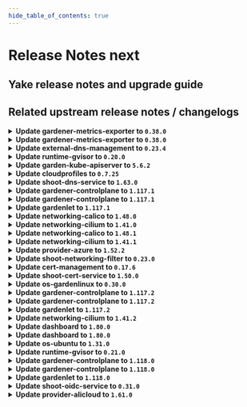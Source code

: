 ```yaml
---
hide_table_of_contents: true
---
```


# Release Notes next

## Yake release notes and upgrade guide

## Related upstream release notes / changelogs


<details>
<summary><b>Update gardener-metrics-exporter to <code>0.38.0</code></b></summary>

no release notes available

## Docker Images
- metrics-exporter: `europe-docker.pkg.dev/gardener-project/releases/gardener/metrics-exporter:0.38.0`


</details>

<details>
<summary><b>Update gardener-metrics-exporter to <code>0.38.0</code></b></summary>

no release notes available

## Docker Images
- metrics-exporter: `europe-docker.pkg.dev/gardener-project/releases/gardener/metrics-exporter:0.38.0`


</details>

<details>
<summary><b>Update external-dns-management to <code>0.23.4</code></b></summary>

# [gardener/external-dns-management]

## 🐛 Bug Fixes

- `[USER]` Fix source controllers for source resources with very long names to avoid missing updates from the target `DNSEntries`. by @MartinWeindel [#440]
- `[OPERATOR]` Make stale status more robust for resolved targets on DNS server failure. by @MartinWeindel [#434]
## 🏃 Others

- `[OPERATOR]` Update base image from `debian11` to `debian12` by @MartinWeindel [#443]
- `[OPERATOR]` Drop obsolete permissions; delete obsolete cleanup of CRDs by @MartinWeindel [#445]
- `[OPERATOR]` [cloudflare provider] Fix for updating and deleting DNS records by @MartinWeindel [#433]
- `[OPERATOR]` Fix region for aws-route53 provider using webidentity by @MartinWeindel [#430]

## Helm Charts
- dns-controller-manager: `europe-docker.pkg.dev/gardener-project/releases/charts/dns-controller-manager:v0.23.4`
## Docker Images
- dns-controller-manager: `europe-docker.pkg.dev/gardener-project/releases/dns-controller-manager:v0.23.4`


</details>

<details>
<summary><b>Update runtime-gvisor to <code>0.20.0</code></b></summary>

# [gardener/gardener-extension-runtime-gvisor]

## 🏃 Others

- `[OPERATOR]` NVIDIA GPU support can be enabled by specifying `nvproxy: "true` in the gVisor providerConfig. by @Roncossek [#205]
- `[OPERATOR]` Fixed an issue where the migrate phase of control plane migration could become stuck. This was caused by ManagedResources associated with the `gvisor` extension not being properly handled deleted during the migration. by @plkokanov [#209]

## Helm Charts
- runtime-gvisor: `europe-docker.pkg.dev/gardener-project/releases/charts/gardener/extensions/runtime-gvisor:v0.20.0`
## Docker Images
- gardener-extension-runtime-gvisor-installation: `europe-docker.pkg.dev/gardener-project/releases/gardener/extensions/runtime-gvisor-installation:v0.20.0`
- gardener-extension-runtime-gvisor: `europe-docker.pkg.dev/gardener-project/releases/gardener/extensions/runtime-gvisor:v0.20.0`


</details>

<details>
<summary><b>Update garden-kube-apiserver to <code>5.6.2</code></b></summary>

**Full Changelog**: https://github.com/gardener-community/garden-kube-apiserver/compare/v5.6.1...v5.6.2

</details>

<details>
<summary><b>Update cloudprofiles to <code>0.7.25</code></b></summary>

**Full Changelog**: https://github.com/gardener-community/cloudprofiles/compare/0.7.24...0.7.25

</details>

<details>
<summary><b>Update shoot-dns-service to <code>1.63.0</code></b></summary>

# [gardener/gardener-extension-shoot-dns-service]

## 🏃 Others

- `[OPERATOR]` Add `patch` verb for the `gardener-extension-heartbeat` resource in the RBAC rules by @MartinWeindel [#465]
- `[OPERATOR]` Cleanup permissions for deleting outdated CRDs by @MartinWeindel [#464]
- `[OPERATOR]` The [`ServiceTrafficDistribution`](https://kubernetes.io/docs/reference/networking/virtual-ips/#traffic-distribution) feature is being used on to make Services topology-aware when the runtime Kubernetes version is 1.31+. by @ialidzhikov [#424]
- `[OPERATOR]` `RBAC` resources now explicitly state `resources` and `verbs`, replaced use of wildcards `*`. by @georgibaltiev [#454]
- `[OPERATOR]` Update base image from `debian11` to `debian12`. by @MartinWeindel [#460]

## Helm Charts
- admission-shoot-dns-service-application: `europe-docker.pkg.dev/gardener-project/releases/charts/gardener/extensions/admission-shoot-dns-service-application:v1.63.0`
- admission-shoot-dns-service-runtime: `europe-docker.pkg.dev/gardener-project/releases/charts/gardener/extensions/admission-shoot-dns-service-runtime:v1.63.0`
- shoot-dns-service: `europe-docker.pkg.dev/gardener-project/releases/charts/gardener/extensions/shoot-dns-service:v1.63.0`
## Docker Images
- gardener-extension-admission-shoot-dns-service: `europe-docker.pkg.dev/gardener-project/releases/gardener/extensions/admission-shoot-dns-service:v1.63.0`
- gardener-extension-shoot-dns-service: `europe-docker.pkg.dev/gardener-project/releases/gardener/extensions/shoot-dns-service:v1.63.0`


</details>

<details>
<summary><b>Update gardener-controlplane to <code>1.117.1</code></b></summary>

# [gardener/gardener]

## 🐛 Bug Fixes

- `[OPERATOR]` A bug which might lead to a crash loop backoff of `gardener-controller-manager` when removing legacy seeds labels has been fixed. by @oliver-goetz [#11928]
## 🏃 Others

- `[OPERATOR]` Fix an issue where envoy filters to handle proxy-protocol are not deployed, even if configured for istio load-balancers. by @axel7born [#11919]

## Helm Charts
- controlplane: `europe-docker.pkg.dev/gardener-project/releases/charts/gardener/controlplane:v1.117.1`
- gardenlet: `europe-docker.pkg.dev/gardener-project/releases/charts/gardener/gardenlet:v1.117.1`
- operator: `europe-docker.pkg.dev/gardener-project/releases/charts/gardener/operator:v1.117.1`
- resource-manager: `europe-docker.pkg.dev/gardener-project/releases/charts/gardener/resource-manager:v1.117.1`
## Docker Images
- admission-controller: `europe-docker.pkg.dev/gardener-project/releases/gardener/admission-controller:v1.117.1`
- apiserver: `europe-docker.pkg.dev/gardener-project/releases/gardener/apiserver:v1.117.1`
- controller-manager: `europe-docker.pkg.dev/gardener-project/releases/gardener/controller-manager:v1.117.1`
- gardenlet: `europe-docker.pkg.dev/gardener-project/releases/gardener/gardenlet:v1.117.1`
- node-agent: `europe-docker.pkg.dev/gardener-project/releases/gardener/node-agent:v1.117.1`
- operator: `europe-docker.pkg.dev/gardener-project/releases/gardener/operator:v1.117.1`
- resource-manager: `europe-docker.pkg.dev/gardener-project/releases/gardener/resource-manager:v1.117.1`
- scheduler: `europe-docker.pkg.dev/gardener-project/releases/gardener/scheduler:v1.117.1`


</details>

<details>
<summary><b>Update gardener-controlplane to <code>1.117.1</code></b></summary>

# [gardener/gardener]

## 🐛 Bug Fixes

- `[OPERATOR]` A bug which might lead to a crash loop backoff of `gardener-controller-manager` when removing legacy seeds labels has been fixed. by @oliver-goetz [#11928]
## 🏃 Others

- `[OPERATOR]` Fix an issue where envoy filters to handle proxy-protocol are not deployed, even if configured for istio load-balancers. by @axel7born [#11919]

## Helm Charts
- controlplane: `europe-docker.pkg.dev/gardener-project/releases/charts/gardener/controlplane:v1.117.1`
- gardenlet: `europe-docker.pkg.dev/gardener-project/releases/charts/gardener/gardenlet:v1.117.1`
- operator: `europe-docker.pkg.dev/gardener-project/releases/charts/gardener/operator:v1.117.1`
- resource-manager: `europe-docker.pkg.dev/gardener-project/releases/charts/gardener/resource-manager:v1.117.1`
## Docker Images
- admission-controller: `europe-docker.pkg.dev/gardener-project/releases/gardener/admission-controller:v1.117.1`
- apiserver: `europe-docker.pkg.dev/gardener-project/releases/gardener/apiserver:v1.117.1`
- controller-manager: `europe-docker.pkg.dev/gardener-project/releases/gardener/controller-manager:v1.117.1`
- gardenlet: `europe-docker.pkg.dev/gardener-project/releases/gardener/gardenlet:v1.117.1`
- node-agent: `europe-docker.pkg.dev/gardener-project/releases/gardener/node-agent:v1.117.1`
- operator: `europe-docker.pkg.dev/gardener-project/releases/gardener/operator:v1.117.1`
- resource-manager: `europe-docker.pkg.dev/gardener-project/releases/gardener/resource-manager:v1.117.1`
- scheduler: `europe-docker.pkg.dev/gardener-project/releases/gardener/scheduler:v1.117.1`


</details>

<details>
<summary><b>Update gardenlet to <code>1.117.1</code></b></summary>

# [gardener/gardener]

## 🐛 Bug Fixes

- `[OPERATOR]` A bug which might lead to a crash loop backoff of `gardener-controller-manager` when removing legacy seeds labels has been fixed. by @oliver-goetz [#11928]
## 🏃 Others

- `[OPERATOR]` Fix an issue where envoy filters to handle proxy-protocol are not deployed, even if configured for istio load-balancers. by @axel7born [#11919]

## Helm Charts
- controlplane: `europe-docker.pkg.dev/gardener-project/releases/charts/gardener/controlplane:v1.117.1`
- gardenlet: `europe-docker.pkg.dev/gardener-project/releases/charts/gardener/gardenlet:v1.117.1`
- operator: `europe-docker.pkg.dev/gardener-project/releases/charts/gardener/operator:v1.117.1`
- resource-manager: `europe-docker.pkg.dev/gardener-project/releases/charts/gardener/resource-manager:v1.117.1`
## Docker Images
- admission-controller: `europe-docker.pkg.dev/gardener-project/releases/gardener/admission-controller:v1.117.1`
- apiserver: `europe-docker.pkg.dev/gardener-project/releases/gardener/apiserver:v1.117.1`
- controller-manager: `europe-docker.pkg.dev/gardener-project/releases/gardener/controller-manager:v1.117.1`
- gardenlet: `europe-docker.pkg.dev/gardener-project/releases/gardener/gardenlet:v1.117.1`
- node-agent: `europe-docker.pkg.dev/gardener-project/releases/gardener/node-agent:v1.117.1`
- operator: `europe-docker.pkg.dev/gardener-project/releases/gardener/operator:v1.117.1`
- resource-manager: `europe-docker.pkg.dev/gardener-project/releases/gardener/resource-manager:v1.117.1`
- scheduler: `europe-docker.pkg.dev/gardener-project/releases/gardener/scheduler:v1.117.1`


</details>

<details>
<summary><b>Update networking-calico to <code>1.48.0</code></b></summary>

# [gardener/gardener-extension-networking-calico]

## ⚠️ Breaking Changes

- `[OPERATOR]` The extension and admission VerticalPodAutoscaler resources now by default specify `controlledValues: RequestsOnly`. This means that VPA scales only the requests and not the limits. Consider removing memory limits before upgrading to this version as VPA no longer by default scales limits proportionally to the requests. by @ialidzhikov [#636]
## 📰 Noteworthy

- `[OPERATOR]` Calico extension now supports a deny-all network policy within the kube-system namespace that [will come with kubernetes v1.33](https://github.com/gardener/gardener/pull/11502) by @domdom82 [#640]
## 🏃 Others

- `[OPERATOR]` `networking-calico` no longer supports Shoots with Кubernetes version <= 1.26. by @RadaBDimitrova [#517]
- `[OPERATOR]` Write ipFamilies to network.Status instead of network providerStatus. by @axel7born [#632]
- `[OPERATOR]` Metrics and health ports can now be configured properly via the helm chart values. by @ScheererJ [#622]
- `[OPERATOR]` Add support for single-stack to dual-stack networking migration. by @axel7born [#615]
- `[OPERATOR]` The [`ServiceTrafficDistribution`](https://kubernetes.io/docs/reference/networking/virtual-ips/#traffic-distribution) feature is being used on to make Services topology-aware when the runtime Kubernetes version is 1.31+. by @ialidzhikov [#568]
- `[OPERATOR]` Cleanup rbac permissions by @axel7born [#635]
- `[OPERATOR]` The networking-calico extension now uses the same helm values as the provider extensions. by @ScheererJ [#624]
- `[OPERATOR]` Update base image from `debian11` to `debian12`. by @MartinWeindel [#626]
- `[OPERATOR]` The legacy method of providing monitoring configuration via `ConfigMap`s labeled with `extensions.gardener.cloud/configuration=monitoring` has been removed. The extension does now only uses the [new contract](https://github.com/gardener/gardener/blob/v1.101.1/docs/extensions/logging-and-monitoring.md#monitoring) for providing monitoring configuration. Before upgrading to this version of the extension, make sure that the deployed Gardener version supports the [new monitoring contract](https://github.com/gardener/gardener/blob/v1.101.1/docs/extensions/logging-and-monitoring.md#monitoring). by @RadaBDimitrova [#634]

## Helm Charts
- admission-calico-application: `europe-docker.pkg.dev/gardener-project/releases/charts/gardener/extensions/admission-calico-application:v1.48.0`
- admission-calico-runtime: `europe-docker.pkg.dev/gardener-project/releases/charts/gardener/extensions/admission-calico-runtime:v1.48.0`
- networking-calico: `europe-docker.pkg.dev/gardener-project/releases/charts/gardener/extensions/networking-calico:v1.48.0`
## Docker Images
- gardener-extension-admission-calico: `europe-docker.pkg.dev/gardener-project/releases/gardener/extensions/admission-calico:v1.48.0`
- gardener-extension-networking-calico: `europe-docker.pkg.dev/gardener-project/releases/gardener/extensions/networking-calico:v1.48.0`


</details>

<details>
<summary><b>Update networking-cilium to <code>1.41.0</code></b></summary>

# [gardener/gardener-extension-networking-cilium]

## ⚠️ Breaking Changes

- `[OPERATOR]` The extension and admission VerticalPodAutoscaler resources now by default specify `controlledValues: RequestsOnly`. This means that VPA scales only the requests and not the limits. Consider removing memory limits before upgrading to this version as VPA no longer by default scales limits proportionally to the requests. by @ialidzhikov [#553]
## 📰 Noteworthy

- `[OPERATOR]` Cilium extension now supports a deny-all network policy within the kube-system namespace that [will come with kubernetes v1.33](https://github.com/gardener/gardener/pull/11502) by @domdom82 [#546]
## 🏃 Others

- `[OPERATOR]` Cleanup rbac permissions. by @axel7born [#552]
- `[OPERATOR]` The networking-cilium extension now uses the same helm values as the provider extensions. by @ScheererJ [#547]
- `[OPERATOR]` The [`ServiceTrafficDistribution`](https://kubernetes.io/docs/reference/networking/virtual-ips/#traffic-distribution) feature is being used on to make Services topology-aware when the runtime Kubernetes version is 1.31+. by @ialidzhikov [#479]
- `[OPERATOR]` The legacy method of providing monitoring configuration via `ConfigMap`s labeled with `extensions.gardener.cloud/configuration=monitoring` has been removed. The extension does now only uses the [new contract](https://github.com/gardener/gardener/blob/v1.101.1/docs/extensions/logging-and-monitoring.md#monitoring) for providing monitoring configuration. Before upgrading to this version of the extension, make sure that the deployed Gardener version supports the [new monitoring contract](https://github.com/gardener/gardener/blob/v1.101.1/docs/extensions/logging-and-monitoring.md#monitoring). by @RadaBDimitrova [#551]
- `[OPERATOR]` Update base image from `debian11` to `debian12` by @MartinWeindel [#548]
- `[OPERATOR]` Metrics and health ports can now be configured properly via the helm chart values. by @ScheererJ [#543]
- `[OPERATOR]` `networking-cilium` no longer supports Shoots with Кubernetes version <= 1.26. by @RadaBDimitrova [#431]
- `[OPERATOR]` Add support for single-stack to dual-stack networking migration. by @DockToFuture [#539]

## Helm Charts
- admission-cilium-application: `europe-docker.pkg.dev/gardener-project/releases/charts/gardener/extensions/admission-cilium-application:v1.41.0`
- admission-cilium-runtime: `europe-docker.pkg.dev/gardener-project/releases/charts/gardener/extensions/admission-cilium-runtime:v1.41.0`
- networking-cilium: `europe-docker.pkg.dev/gardener-project/releases/charts/gardener/extensions/networking-cilium:v1.41.0`
## Docker Images
- gardener-extension-admission-cilium: `europe-docker.pkg.dev/gardener-project/releases/gardener/extensions/admission-cilium:v1.41.0`
- gardener-extension-networking-cilium: `europe-docker.pkg.dev/gardener-project/releases/gardener/extensions/networking-cilium:v1.41.0`


</details>

<details>
<summary><b>Update networking-calico to <code>1.48.1</code></b></summary>

# [gardener/gardener-extension-networking-calico]

## 🐛 Bug Fixes

- `[OPERATOR]` An issue preventing the networking-calico extension to patch its heartbeat lease is now fixed. by @axel7born [#646]

## Helm Charts
- admission-calico-application: `europe-docker.pkg.dev/gardener-project/releases/charts/gardener/extensions/admission-calico-application:v1.48.1`
- admission-calico-runtime: `europe-docker.pkg.dev/gardener-project/releases/charts/gardener/extensions/admission-calico-runtime:v1.48.1`
- networking-calico: `europe-docker.pkg.dev/gardener-project/releases/charts/gardener/extensions/networking-calico:v1.48.1`
## Docker Images
- gardener-extension-admission-calico: `europe-docker.pkg.dev/gardener-project/releases/gardener/extensions/admission-calico:v1.48.1`
- gardener-extension-networking-calico: `europe-docker.pkg.dev/gardener-project/releases/gardener/extensions/networking-calico:v1.48.1`


</details>

<details>
<summary><b>Update networking-cilium to <code>1.41.1</code></b></summary>

# [gardener/gardener-extension-networking-cilium]

## 🐛 Bug Fixes

- `[OPERATOR]` An issue preventing the networking-cilium extension to patch its heartbeat lease is now fixed. by @axel7born [#560]

## Helm Charts
- admission-cilium-application: `europe-docker.pkg.dev/gardener-project/releases/charts/gardener/extensions/admission-cilium-application:v1.41.1`
- admission-cilium-runtime: `europe-docker.pkg.dev/gardener-project/releases/charts/gardener/extensions/admission-cilium-runtime:v1.41.1`
- networking-cilium: `europe-docker.pkg.dev/gardener-project/releases/charts/gardener/extensions/networking-cilium:v1.41.1`
## Docker Images
- gardener-extension-admission-cilium: `europe-docker.pkg.dev/gardener-project/releases/gardener/extensions/admission-cilium:v1.41.1`
- gardener-extension-networking-cilium: `europe-docker.pkg.dev/gardener-project/releases/gardener/extensions/networking-cilium:v1.41.1`


</details>

<details>
<summary><b>Update provider-azure to <code>1.52.2</code></b></summary>

# [gardener/gardener-extension-provider-azure]

## 🐛 Bug Fixes

- `[USER]` Update CCM image from 1.32.0 to 1.32.4 to prevent crashes if cloud is set to AZURECHINACLOUD by @hebelsan [#1159]

## Helm Charts
- admission-azure-application: `europe-docker.pkg.dev/gardener-project/releases/charts/gardener/extensions/admission-azure-application:v1.52.2`
- admission-azure-runtime: `europe-docker.pkg.dev/gardener-project/releases/charts/gardener/extensions/admission-azure-runtime:v1.52.2`
- provider-azure: `europe-docker.pkg.dev/gardener-project/releases/charts/gardener/extensions/provider-azure:v1.52.2`
## Docker Images
- gardener-extension-admission-azure: `europe-docker.pkg.dev/gardener-project/releases/gardener/extensions/admission-azure:v1.52.2`
- gardener-extension-provider-azure: `europe-docker.pkg.dev/gardener-project/releases/gardener/extensions/provider-azure:v1.52.2`


</details>

<details>
<summary><b>Update shoot-networking-filter to <code>0.23.0</code></b></summary>

# [gardener/gardener-extension-shoot-networking-filter]

## 🏃 Others

- `[OPERATOR]` cleanup rbac permissions by @axel7born [#227]
- `[OPERATOR]` Containers, which do not require privilege escalations, now forbid privilege escalations explicitly. by @georgibaltiev [#206]
- `[OPERATOR]` `extension-shoot-networking-filter` no longer supports Shoots with Кubernetes version <= 1.26. by @RadaBDimitrova [#188]
- `[OPERATOR]` Update base image from `debian11` to `debian12`. by @MartinWeindel [#225]
- `[OPERATOR]` `RBAC` resources now explicitly state `resources` and `verbs`, replaced use of wildcards `*`. by @georgibaltiev [#223]
- `[OPERATOR]` Add `patch` verb for the `gardener-extension-heartbeat` resource in the RBAC rules by @MartinWeindel [#229]

## Helm Charts
- runtime-networking-filter: `europe-docker.pkg.dev/gardener-project/releases/charts/gardener/extensions/runtime-networking-filter:v0.23.0`
- shoot-networking-filter: `europe-docker.pkg.dev/gardener-project/releases/charts/gardener/extensions/shoot-networking-filter:v0.23.0`
## Docker Images
- gardener-extension-shoot-networking-filter: `europe-docker.pkg.dev/gardener-project/releases/gardener/extensions/shoot-networking-filter:v0.23.0`
- gardener-runtime-networking-filter: `europe-docker.pkg.dev/gardener-project/releases/gardener/extensions/runtime-networking-filter:v0.23.0`


</details>

<details>
<summary><b>Update cert-management to <code>0.17.6</code></b></summary>

# [gardener/cert-management]

## 🐛 Bug Fixes

- `[OPERATOR]` fix: ClusterRole needs dnsrecord permissions when issuerUseDnsrecords is true by @matthias-horne [#460]
- `[USER]` Fixed key algorithm and bit size in self-signed certificates from a CA issuer. by @marc1404 [#451]
## 🏃 Others

- `[OPERATOR]` Containers, which do not require privilege escalations, now forbid privilege escalations explicitly. by @georgibaltiev [#468]
- `[OPERATOR]` Update base image from `debian11` to `debian12`. by @MartinWeindel [#456]
- `[OPERATOR]` Add condition for deployment of CRDs in Helm charts by @MartinWeindel [#447]
## 📖 Documentation

- `[USER]` Replaced usages of `secretName` in the `Certificate` spec with `secretRef`. by @marc1404 [#438]
- `[USER]` Added documentation for triggering a manual `Certificate` renewal. by @marc1404 [#443]

## Helm Charts
- cert-controller-manager: `europe-docker.pkg.dev/gardener-project/releases/charts/cert-controller-manager:v0.17.6`
## Docker Images
- cert-management: `europe-docker.pkg.dev/gardener-project/releases/cert-controller-manager:v0.17.6`


</details>

<details>
<summary><b>Update shoot-cert-service to <code>1.50.0</code></b></summary>

# [gardener/cert-management]

## 🐛 Bug Fixes

- `[USER]` Fixed key algorithm and bit size in self-signed certificates from a CA issuer. by @marc1404 [gardener/cert-management#451]
- `[OPERATOR]` fix: ClusterRole needs dnsrecord permissions when issuerUseDnsrecords is true by @matthias-horne [gardener/cert-management#460]
## 🏃 Others

- `[OPERATOR]` Containers, which do not require privilege escalations, now forbid privilege escalations explicitly. by @georgibaltiev [gardener/cert-management#468]
- `[OPERATOR]` Update base image from `debian11` to `debian12`. by @MartinWeindel [gardener/cert-management#456]
- `[OPERATOR]` Add condition for deployment of CRDs in Helm charts by @MartinWeindel [gardener/cert-management#447]
## 📖 Documentation

- `[USER]` Added documentation for triggering a manual `Certificate` renewal. by @marc1404 [gardener/cert-management#443]
- `[USER]` Replaced usages of `secretName` in the `Certificate` spec with `secretRef`. by @marc1404 [gardener/cert-management#438]
# [gardener/gardener-extension-shoot-cert-service]

## 📰 Noteworthy

- `[OPERATOR]` Support for deploying the shoot-cert-service extension on the Garden runtime cluster. For runtime and seed clusters separate `cert-controller-manager` deployments can be triggered by `extensions.extensions.gardener.cloud` resources. by @MartinWeindel [#357]
## 🏃 Others

- `[OPERATOR]` Add `patch` verb for the `gardener-extension-heartbeat` resource in the RBAC rules by @MartinWeindel [#394]
- `[OPERATOR]` `RBAC` resources now explicitly state `resources` and `verbs`, replaced use of wildcards `*`. by @georgibaltiev [#362]

## Helm Charts
- shoot-cert-service: `europe-docker.pkg.dev/gardener-project/releases/charts/gardener/extensions/shoot-cert-service:v1.50.0`
## Docker Images
- gardener-extension-shoot-cert-service: `europe-docker.pkg.dev/gardener-project/releases/gardener/extensions/shoot-cert-service:v1.50.0`


</details>

<details>
<summary><b>Update os-gardenlinux to <code>0.30.0</code></b></summary>

# [gardener/gardener-extension-os-gardenlinux]

## ⚠️ Breaking Changes

- `[USER]` The os-gardenlinux extension does no longer enable and restart the `docker` unit as part of the init OperatingSystemConfig. If you, as end user, rely on the docker unit to be enabled by default on the Node, this is a breaking change for you. In such case, you would need to enable the docker unit on your own.  
  Pay attention that [gardenlinux@1443.1+](https://github.com/gardenlinux/gardenlinux/releases/tag/1443.1) no longer includes the `docker` binary unit in the OS. by @Kostov6 [#221]
## 🏃 Others

- `[OPERATOR]` Containers, which do not require privilege escalations, now forbid privilege escalations explicitly. by @georgibaltiev [#242]
- `[OPERATOR]` The os-gardenlinux extension does no longer enable and restart the `docker` unit as part of the init OperatingSystemConfig. Gardener and Kubernetes does no longer support `docker` as CRI. Gardener does no longer rely on the `docker` binary to be present on the Nodes. [gardenlinux@1443.1+](https://github.com/gardenlinux/gardenlinux/releases/tag/1443.1) no longer includes the `docker` binary unit in the OS. by @Kostov6 [#221]
- `[OPERATOR]` Limit RBAC verbs for `cluster` resource and remove obsolete `configmap` rules by @Roncossek [#253]
- `[OPERATOR]` `RBAC` resources now explicitly state `resources` and `verbs`, replaced use of wildcards `*`. by @georgibaltiev [#243]
- `[OPERATOR]` `extension-os-gardenlinux` no longer supports Shoots with Кubernetes version <= 1.26. by @RadaBDimitrova [#207]

## Helm Charts
- os-gardenlinux: `europe-docker.pkg.dev/gardener-project/releases/charts/gardener/extensions/os-gardenlinux:v0.30.0`
## Docker Images
- gardener-extension-os-gardenlinux: `europe-docker.pkg.dev/gardener-project/releases/gardener/extensions/os-gardenlinux:v0.30.0`


</details>

<details>
<summary><b>Update gardener-controlplane to <code>1.117.2</code></b></summary>

# [gardener/gardener]

## 🐛 Bug Fixes

- `[OPERATOR]` Fix a regression that prevented the cache Prometheus in a Gardener managed seed from scraping the cadvisor and kubelet metrics of the seed nodes, and hence the shoot control plane Plutono dashboards could not show e.g. the CPU usage of the control plane components. by @istvanballok [#11969]

## Helm Charts
- controlplane: `europe-docker.pkg.dev/gardener-project/releases/charts/gardener/controlplane:v1.117.2`
- gardenlet: `europe-docker.pkg.dev/gardener-project/releases/charts/gardener/gardenlet:v1.117.2`
- operator: `europe-docker.pkg.dev/gardener-project/releases/charts/gardener/operator:v1.117.2`
- resource-manager: `europe-docker.pkg.dev/gardener-project/releases/charts/gardener/resource-manager:v1.117.2`
## Docker Images
- admission-controller: `europe-docker.pkg.dev/gardener-project/releases/gardener/admission-controller:v1.117.2`
- apiserver: `europe-docker.pkg.dev/gardener-project/releases/gardener/apiserver:v1.117.2`
- controller-manager: `europe-docker.pkg.dev/gardener-project/releases/gardener/controller-manager:v1.117.2`
- gardenlet: `europe-docker.pkg.dev/gardener-project/releases/gardener/gardenlet:v1.117.2`
- node-agent: `europe-docker.pkg.dev/gardener-project/releases/gardener/node-agent:v1.117.2`
- operator: `europe-docker.pkg.dev/gardener-project/releases/gardener/operator:v1.117.2`
- resource-manager: `europe-docker.pkg.dev/gardener-project/releases/gardener/resource-manager:v1.117.2`
- scheduler: `europe-docker.pkg.dev/gardener-project/releases/gardener/scheduler:v1.117.2`


</details>

<details>
<summary><b>Update gardener-controlplane to <code>1.117.2</code></b></summary>

# [gardener/gardener]

## 🐛 Bug Fixes

- `[OPERATOR]` Fix a regression that prevented the cache Prometheus in a Gardener managed seed from scraping the cadvisor and kubelet metrics of the seed nodes, and hence the shoot control plane Plutono dashboards could not show e.g. the CPU usage of the control plane components. by @istvanballok [#11969]

## Helm Charts
- controlplane: `europe-docker.pkg.dev/gardener-project/releases/charts/gardener/controlplane:v1.117.2`
- gardenlet: `europe-docker.pkg.dev/gardener-project/releases/charts/gardener/gardenlet:v1.117.2`
- operator: `europe-docker.pkg.dev/gardener-project/releases/charts/gardener/operator:v1.117.2`
- resource-manager: `europe-docker.pkg.dev/gardener-project/releases/charts/gardener/resource-manager:v1.117.2`
## Docker Images
- admission-controller: `europe-docker.pkg.dev/gardener-project/releases/gardener/admission-controller:v1.117.2`
- apiserver: `europe-docker.pkg.dev/gardener-project/releases/gardener/apiserver:v1.117.2`
- controller-manager: `europe-docker.pkg.dev/gardener-project/releases/gardener/controller-manager:v1.117.2`
- gardenlet: `europe-docker.pkg.dev/gardener-project/releases/gardener/gardenlet:v1.117.2`
- node-agent: `europe-docker.pkg.dev/gardener-project/releases/gardener/node-agent:v1.117.2`
- operator: `europe-docker.pkg.dev/gardener-project/releases/gardener/operator:v1.117.2`
- resource-manager: `europe-docker.pkg.dev/gardener-project/releases/gardener/resource-manager:v1.117.2`
- scheduler: `europe-docker.pkg.dev/gardener-project/releases/gardener/scheduler:v1.117.2`


</details>

<details>
<summary><b>Update gardenlet to <code>1.117.2</code></b></summary>

# [gardener/gardener]

## 🐛 Bug Fixes

- `[OPERATOR]` Fix a regression that prevented the cache Prometheus in a Gardener managed seed from scraping the cadvisor and kubelet metrics of the seed nodes, and hence the shoot control plane Plutono dashboards could not show e.g. the CPU usage of the control plane components. by @istvanballok [#11969]

## Helm Charts
- controlplane: `europe-docker.pkg.dev/gardener-project/releases/charts/gardener/controlplane:v1.117.2`
- gardenlet: `europe-docker.pkg.dev/gardener-project/releases/charts/gardener/gardenlet:v1.117.2`
- operator: `europe-docker.pkg.dev/gardener-project/releases/charts/gardener/operator:v1.117.2`
- resource-manager: `europe-docker.pkg.dev/gardener-project/releases/charts/gardener/resource-manager:v1.117.2`
## Docker Images
- admission-controller: `europe-docker.pkg.dev/gardener-project/releases/gardener/admission-controller:v1.117.2`
- apiserver: `europe-docker.pkg.dev/gardener-project/releases/gardener/apiserver:v1.117.2`
- controller-manager: `europe-docker.pkg.dev/gardener-project/releases/gardener/controller-manager:v1.117.2`
- gardenlet: `europe-docker.pkg.dev/gardener-project/releases/gardener/gardenlet:v1.117.2`
- node-agent: `europe-docker.pkg.dev/gardener-project/releases/gardener/node-agent:v1.117.2`
- operator: `europe-docker.pkg.dev/gardener-project/releases/gardener/operator:v1.117.2`
- resource-manager: `europe-docker.pkg.dev/gardener-project/releases/gardener/resource-manager:v1.117.2`
- scheduler: `europe-docker.pkg.dev/gardener-project/releases/gardener/scheduler:v1.117.2`


</details>

<details>
<summary><b>Update networking-cilium to <code>1.41.2</code></b></summary>

# [gardener/gardener-extension-networking-cilium]

## 📰 Noteworthy

- `[DEPENDENCY]` cilium-envoy got updated to v1.32.5 by @domdom82 [#562]

## Helm Charts
- admission-cilium-application: `europe-docker.pkg.dev/gardener-project/releases/charts/gardener/extensions/admission-cilium-application:v1.41.2`
- admission-cilium-runtime: `europe-docker.pkg.dev/gardener-project/releases/charts/gardener/extensions/admission-cilium-runtime:v1.41.2`
- networking-cilium: `europe-docker.pkg.dev/gardener-project/releases/charts/gardener/extensions/networking-cilium:v1.41.2`
## Docker Images
- gardener-extension-admission-cilium: `europe-docker.pkg.dev/gardener-project/releases/gardener/extensions/admission-cilium:v1.41.2`
- gardener-extension-networking-cilium: `europe-docker.pkg.dev/gardener-project/releases/gardener/extensions/networking-cilium:v1.41.2`


</details>

<details>
<summary><b>Update dashboard to <code>1.80.0</code></b></summary>

# [gardener/dashboard]

## ✨ New Features

- `[OPERATOR]` Added support for kubeconfigs that include a path in the API server URL by @grolu [#2368]
- `[USER]` CredentialsBinding Support  
  - Support viewing, editing, and creating `CredentialsBindings` referencing `Secrets`  
  - New `Secrets` are now automatically created with a `CredentialsBinding`  
  - Existing `SecretBindings` remain updatable; however, creating new `SecretBindings` via the Dashboard is no longer supported  
  - `CredentialsBindings` referencing `WorkloadIdentity` resources are visible (for cluster creation) but cannot be edited or deleted (yet)  
  - The "Secrets" page has been renamed to "Credentials" and now includes an extra "Kind" column to differentiate `Binding` types. The "Secret" column (showing the referenced credential resource name) has been removed  
  - A hint is displayed when a `Secret` is referenced by another `Binding`, and deletion is prevented if a secret is in use.  
  - Refactored the credential selection dropdown, aligned icons with "Credentials" page by @grolu [#2336]
- `[USER]` Kubernetes warning notifications are dismissed after 5 seconds by @petersutter [#2330]
- `[USER]` Implemented virtual scrolling for the cluster list. Rows are now rendered dynamically as you scroll, replacing the previous paging option. This improvement optimizes performance and provides a smoother browsing experience when viewing large data sets by @grolu [#1674]
- `[USER]` When editing an existing secret, the dialog now displays all associated data, providing clear context for review and modification by @grolu [#2195]
- `[USER]` Notifications will remain visible as long as the mouse hovers over them, rather than disappearing after 5 seconds. by @petersutter [#2280]
- `[USER]` Real-time updates for projects are now supported. Changes and deletions to projects are instantly reflected in the frontend through the WebSocket connection. by @holgerkoser [#2222]
## 🐛 Bug Fixes

- `[USER]` Minor icon fixes:  
  - Fixed the issue where the connection icon was missing in the subscription progress state  
  - Corrected the generic "box icon" tooltip  
  - A tooltip is now displayed for the subscription state icon by @petersutter [#2331]
- `[USER]` Fixed missing details on error notification by @petersutter [#2280]
- `[USER]` Fixed a couple of issues related to CodeMirror state handling:  
  - Toggling managed fields only works once #2249  
  - Unsaved changes dialog appears though changes were saved #2355  
  - History not reseted correctly after changes were saved  
  - Enter key falls back to default behavior if code completions fail to load by @grolu [#2361]
- `[USER]` Added PowerDNS support by @Lappihuan [#2349]
- `[USER]` Fixed several issues with Create Terminal Dialog:  
  - Disable terminal scheduling on non-managed seeds  
  - Added error handling in case cluster nodes cannot be retrieved  
  - Moved alerts from scrollable container to fixed position to make them always visible by @grolu [#2373]
- `[USER]` The generated kubeconfig for garden cluster access (Account page) previously used the deprecated `--oidc-use-pkce` flag. It has now been replaced with the `--oidc-pkce-method` flag. Please redownload your kubeconfig if you encounter any deprecation messages. by @benedikt-haug [#2353]
- `[USER]` Fixed missing terminal shortcuts for "shoot" and "cp" scopes by @Lappihuan [#2339]

## Docker Images
- gardener-dashboard: `europe-docker.pkg.dev/gardener-project/releases/gardener/dashboard:1.80.0`


</details>

<details>
<summary><b>Update dashboard to <code>1.80.0</code></b></summary>

# [gardener/dashboard]

## ✨ New Features

- `[OPERATOR]` Added support for kubeconfigs that include a path in the API server URL by @grolu [#2368]
- `[USER]` CredentialsBinding Support  
  - Support viewing, editing, and creating `CredentialsBindings` referencing `Secrets`  
  - New `Secrets` are now automatically created with a `CredentialsBinding`  
  - Existing `SecretBindings` remain updatable; however, creating new `SecretBindings` via the Dashboard is no longer supported  
  - `CredentialsBindings` referencing `WorkloadIdentity` resources are visible (for cluster creation) but cannot be edited or deleted (yet)  
  - The "Secrets" page has been renamed to "Credentials" and now includes an extra "Kind" column to differentiate `Binding` types. The "Secret" column (showing the referenced credential resource name) has been removed  
  - A hint is displayed when a `Secret` is referenced by another `Binding`, and deletion is prevented if a secret is in use.  
  - Refactored the credential selection dropdown, aligned icons with "Credentials" page by @grolu [#2336]
- `[USER]` Kubernetes warning notifications are dismissed after 5 seconds by @petersutter [#2330]
- `[USER]` Implemented virtual scrolling for the cluster list. Rows are now rendered dynamically as you scroll, replacing the previous paging option. This improvement optimizes performance and provides a smoother browsing experience when viewing large data sets by @grolu [#1674]
- `[USER]` When editing an existing secret, the dialog now displays all associated data, providing clear context for review and modification by @grolu [#2195]
- `[USER]` Notifications will remain visible as long as the mouse hovers over them, rather than disappearing after 5 seconds. by @petersutter [#2280]
- `[USER]` Real-time updates for projects are now supported. Changes and deletions to projects are instantly reflected in the frontend through the WebSocket connection. by @holgerkoser [#2222]
## 🐛 Bug Fixes

- `[USER]` Minor icon fixes:  
  - Fixed the issue where the connection icon was missing in the subscription progress state  
  - Corrected the generic "box icon" tooltip  
  - A tooltip is now displayed for the subscription state icon by @petersutter [#2331]
- `[USER]` Fixed missing details on error notification by @petersutter [#2280]
- `[USER]` Fixed a couple of issues related to CodeMirror state handling:  
  - Toggling managed fields only works once #2249  
  - Unsaved changes dialog appears though changes were saved #2355  
  - History not reseted correctly after changes were saved  
  - Enter key falls back to default behavior if code completions fail to load by @grolu [#2361]
- `[USER]` Added PowerDNS support by @Lappihuan [#2349]
- `[USER]` Fixed several issues with Create Terminal Dialog:  
  - Disable terminal scheduling on non-managed seeds  
  - Added error handling in case cluster nodes cannot be retrieved  
  - Moved alerts from scrollable container to fixed position to make them always visible by @grolu [#2373]
- `[USER]` The generated kubeconfig for garden cluster access (Account page) previously used the deprecated `--oidc-use-pkce` flag. It has now been replaced with the `--oidc-pkce-method` flag. Please redownload your kubeconfig if you encounter any deprecation messages. by @benedikt-haug [#2353]
- `[USER]` Fixed missing terminal shortcuts for "shoot" and "cp" scopes by @Lappihuan [#2339]

## Docker Images
- gardener-dashboard: `europe-docker.pkg.dev/gardener-project/releases/gardener/dashboard:1.80.0`


</details>

<details>
<summary><b>Update os-ubuntu to <code>1.31.0</code></b></summary>

# [gardener/gardener-extension-os-ubuntu]

## 🏃 Others

- `[OPERATOR]` Fix broken `make start` in Makefile, remove `.dev/kubeconfig` reference in README by @robinschneider [#199]

## Helm Charts
- os-ubuntu: `europe-docker.pkg.dev/gardener-project/releases/charts/gardener/extensions/os-ubuntu:v1.31.0`
## Docker Images
- gardener-extension-os-ubuntu: `europe-docker.pkg.dev/gardener-project/releases/gardener/extensions/os-ubuntu:v1.31.0`


</details>

<details>
<summary><b>Update runtime-gvisor to <code>0.21.0</code></b></summary>

# [gardener/gardener-extension-runtime-gvisor]

## 🏃 Others

- `[OPERATOR]` Remove unused RBAC rules by @Roncossek [#213]

## Helm Charts
- runtime-gvisor: `europe-docker.pkg.dev/gardener-project/releases/charts/gardener/extensions/runtime-gvisor:v0.21.0`
## Docker Images
- gardener-extension-runtime-gvisor-installation: `europe-docker.pkg.dev/gardener-project/releases/gardener/extensions/runtime-gvisor-installation:v0.21.0`
- gardener-extension-runtime-gvisor: `europe-docker.pkg.dev/gardener-project/releases/gardener/extensions/runtime-gvisor:v0.21.0`


</details>

<details>
<summary><b>Update gardener-controlplane to <code>1.118.0</code></b></summary>

# [gardener/gardener]

## ⚠️ Breaking Changes

- `[OPERATOR]` The `Seed` API field `spec.backup.secretRef` has been deprecated and will be removed in a future version of Gardener in favor of `spec.backup.credentialsRef`, please adapt your seed manifests to use the new `credentialsRef` field.  by @vpnachev [#11583]
- `[OPERATOR]` Gardener no longer sets the flags `--audit-log-(path|maxsize|maxbackups)` on shoot `kube-apiserver`s, `gardener-apiserver` or Garden's `virtual-garden-kube-apiserver`. If you rely on the audit logs being available in the file `/tmp/audit/audit.log` in the container's file system, please follow [controlplane-webhooks](https://github.com/gardener/gardener/blob/master/docs/extensions/controlplane-webhooks.md#kube-apiserver) and set the required flags via mutating webhook.  by @vpnachev [#11935]
- `[OPERATOR]` The `ManagedSeed` API field `spec.gardenlet.config.seedConfig.spec.backup.secretRef` has been deprecated and will be removed in a future version of Gardener in favor of `spec.gardenlet.config.seedConfig.spec.backup.credentialsRef`, please adapt your managedseed manifests to use the new `credentialsRef` field.  by @vpnachev [#11583]
- `[OPERATOR]` The legacy `support.gardener.cloud/eu-access*` labels and annotations on `CloudProfile`s and `Seed`s are no longer synced automatically. You have to use the new API established in Gardener v1.107 (released in 11/2024). Read more about it [here](https://gardener.cloud/docs/gardener/shoot/access_restrictions/). Please make sure to manually remove these labels and annotations from your `CloudProfile`s and `Seed`s! by @rfranzke [#11913]
- `[OPERATOR]` The `Gardenlet` API field `spec.config.seedConfig.spec.backup.secretRef` has been deprecated and will be removed in a future version of Gardener in favor of `spec.config.seedConfig.spec.backup.credentialsRef`, please adapt your gardenlet manifests to use the new `credentialsRef` field.  by @vpnachev [#11583]
- `[OPERATOR]` The `GardenletConfiguration` configuration file field `seedConfig.spec.backup.secretRef` has been deprecated and will be removed in future version of Gardener in favor of `seedConfig.spec.backup.credentialsRef`, please adapt your `GardenletConfiguration` configuration files to use the new `credentialsRef` field.  by @vpnachev [#11583]
- `[USER]` The legacy `support.gardener.cloud/eu-access*` labels and annotations on `Shoot`s are no longer synced automatically. You have to use the new API established in Gardener v1.107 (released in 11/2024). Read more about it [here](https://gardener.cloud/docs/gardener/shoot/access_restrictions/#shoot). Please make sure to manually remove these labels and annotations from your `Shoot`s! by @rfranzke [#11913]
## 📰 Noteworthy

- `[USER]` The CA bundle of the kubelet is now available via a `ConfigMap` the project's namespace, called `<shoot-name>.ca-kubelet`. by @tobschli [#11916]
## ✨ New Features

- `[USER]` The [Stale Project Controller](https://gardener.cloud/docs/gardener/concepts/controller-manager/#stale-projects-reconcilerhttpsgithubcomgardenergardenertreemasterpkgcontrollermanagercontrollerprojectstale) now also considers `WorkloadIdentity` resources when deciding if a `Project` is stale or not. by @dimityrmirchev [#11962]
- `[OPERATOR]` Gardener core components are automatically restarted (due to a failing liveness probe) in case their Kubernetes API server watch caches do not sync for `3m`. by @rfranzke [#11966]
- `[OPERATOR]` The `Seed` API feature new field `spec.backup.credentialsRef`, it is of type `corev1.ObjectReference` and is allowed to refer to a `Secret`.   by @vpnachev [#11583]
- `[OPERATOR]` Add alpha feature gate `CloudProfileCapabilities` to enable usage of `architecture` capability instead of current architecture fields in machine images and types. by @LucaBernstein [#11736]
- `[OPERATOR]` The `GardenletConfiguration` configuration file feature new field `seedConfig.spec.backup.credentialsRef`, it is of type `corev1.ObjectReference` and is allowed to refer to a `Secret`.   by @vpnachev [#11583]
- `[OPERATOR]` The `ManagedSeed` API feature new field `spec.gardenlet.config.seedConfig.spec.backup.credentialsRef`, it is of type `corev1.ObjectReference` and is allowed to refer to a `Secret`.   by @vpnachev [#11583]
- `[OPERATOR]` The `Gardenlet` API feature new field `spec.config.seedConfig.spec.backup.credentialsRef`, it is of type `corev1.ObjectReference` and is allowed to refer to a `Secret`.   by @vpnachev [#11583]
## 🐛 Bug Fixes

- `[OPERATOR]` The gardenlet deployer would not try to copy the shoot infrastructure secret for seed backup credentials if the shoot uses workload identity. by @dimityrmirchev [#11983]
- `[DEVELOPER]` The `DumpLogsForPodsWithLabelsInNamespace` function in the test framework now supports dumping pods with multiple containers. by @domdom82 [#11878]
## 🏃 Others

- `[OPERATOR]` Virtual extended resources can now be set on the NodeTemplate without triggering rollout by @elankath [#11809]
- `[OPERATOR]` The `gardener/autoscaler` image has been updated to `v1.32.0`. [Release Notes](https://github.com/gardener/autoscaler/releases/tag/v1.32.0) by @marc1404 [#11903]
- `[OPERATOR]` The etcd-druid component no longer defines resource limits. by @ialidzhikov [#11973]
- `[OPERATOR]` Fixed an issue, where IPv6 shoots without configured pod and service ranges can't be scheduled on seeds without configured shootDefaults. by @axel7born [#11955]
- `[DEPENDENCY]` The following dependencies have been updated:  
  - `quay.io/brancz/kube-rbac-proxy` from `v0.19.0` to `v0.19.1`.  by @gardener-ci-robot [#11941]
- `[DEPENDENCY]` The following dependencies have been updated:  
  - `gardener/etcd-druid` from `v0.29.0` to `v0.29.1`. [Release Notes](https://redirect.github.com/gardener/etcd-druid/releases/tag/v0.29.1)  
  - `github.com/gardener/etcd-druid/api` from `v0.29.0` to `v0.29.1`.  by @gardener-ci-robot [#11940]
- `[DEPENDENCY]` The following dependencies have been updated:  
  - `registry.k8s.io/ingress-nginx/controller-chroot` from `v1.12.1` to `v1.12.2`.  by @gardener-ci-robot [#11981]
- `[DEPENDENCY]` The following dependencies have been updated:  
  - `gardener/dashboard` from `1.79.1` to `1.80.0`. [Release Notes](https://redirect.github.com/gardener/dashboard/releases/tag/1.80.0) by @gardener-ci-robot [#11976]
- `[DEPENDENCY]` The following dependencies have been updated:  
  - `registry.k8s.io/ingress-nginx/controller-chroot` from `v1.11.5` to `v1.11.6`.  by @gardener-ci-robot [#11968]
- `[DEPENDENCY]` The following dependencies have been updated:  
  - `gardener/ingress-default-backend` from `0.22.0` to `0.23.0`. [Release Notes](https://redirect.github.com/gardener/ingress-default-backend/releases/tag/0.23.0) by @gardener-ci-robot [#11948]
- `[DEPENDENCY]` The following dependencies have been updated:  
  - `gardener/machine-controller-manager` from `v0.57.2` to `v0.58.0`. [Release Notes](https://redirect.github.com/gardener/machine-controller-manager/releases/tag/v0.58.0)  
  - `github.com/gardener/machine-controller-manager` from `v0.57.2` to `v0.58.0`.  by @gardener-ci-robot [#11963]
- `[DEPENDENCY]` The following dependencies have been updated:  
  - `envoyproxy/envoy` from `v1.33.2` to `v1.34.0`. [Release Notes](https://redirect.github.com/envoyproxy/envoy/releases/tag/v1.34.0) by @gardener-ci-robot [#11883]
- `[DEPENDENCY]` The following dependencies have been updated:  
  - `registry.k8s.io/autoscaling/vpa-admission-controller` from `1.3.0` to `1.3.1`.   
  - `registry.k8s.io/autoscaling/vpa-recommender` from `1.3.0` to `1.3.1`.   
  - `registry.k8s.io/autoscaling/vpa-updater` from `1.3.0` to `1.3.1`.  by @gardener-ci-robot [#11985]
- `[DEPENDENCY]` The following dependencies have been updated:  
  - `quay.io/prometheus/prometheus` from `v3.2.1` to `v3.3.0`.  by @gardener-ci-robot [#11877]
- `[DEPENDENCY]` The following dependencies have been updated:  
  - `gardener/gardener-metrics-exporter` from `0.37.0` to `0.38.0`. [Release Notes](https://redirect.github.com/gardener/gardener-metrics-exporter/releases/tag/0.38.0) by @gardener-ci-robot [#11905]
- `[DEVELOPER]` The `hack/tools/extension-generator` tool now automatically sets the `.spec.deployment.extension.injectGardenKubeconfig: true` field in the generated provider `Extension` resources . by @plkokanov [#11837]
- `[DEVELOPER]` A new flag `-i|--inject-garden-kubeconfig` was added to the `hack/generate-controller-registration.sh` script. When the flag is set, the `injectGardenKubeconfig: true` field is added to the generated `ControllerDeployment`. by @plkokanov [#11837]

## Helm Charts
- controlplane: `europe-docker.pkg.dev/gardener-project/releases/charts/gardener/controlplane:v1.118.0`
- gardenlet: `europe-docker.pkg.dev/gardener-project/releases/charts/gardener/gardenlet:v1.118.0`
- operator: `europe-docker.pkg.dev/gardener-project/releases/charts/gardener/operator:v1.118.0`
- resource-manager: `europe-docker.pkg.dev/gardener-project/releases/charts/gardener/resource-manager:v1.118.0`
## Docker Images
- admission-controller: `europe-docker.pkg.dev/gardener-project/releases/gardener/admission-controller:v1.118.0`
- apiserver: `europe-docker.pkg.dev/gardener-project/releases/gardener/apiserver:v1.118.0`
- controller-manager: `europe-docker.pkg.dev/gardener-project/releases/gardener/controller-manager:v1.118.0`
- gardenlet: `europe-docker.pkg.dev/gardener-project/releases/gardener/gardenlet:v1.118.0`
- node-agent: `europe-docker.pkg.dev/gardener-project/releases/gardener/node-agent:v1.118.0`
- operator: `europe-docker.pkg.dev/gardener-project/releases/gardener/operator:v1.118.0`
- resource-manager: `europe-docker.pkg.dev/gardener-project/releases/gardener/resource-manager:v1.118.0`
- scheduler: `europe-docker.pkg.dev/gardener-project/releases/gardener/scheduler:v1.118.0`


</details>

<details>
<summary><b>Update gardener-controlplane to <code>1.118.0</code></b></summary>

# [gardener/gardener]

## ⚠️ Breaking Changes

- `[OPERATOR]` The `Seed` API field `spec.backup.secretRef` has been deprecated and will be removed in a future version of Gardener in favor of `spec.backup.credentialsRef`, please adapt your seed manifests to use the new `credentialsRef` field.  by @vpnachev [#11583]
- `[OPERATOR]` Gardener no longer sets the flags `--audit-log-(path|maxsize|maxbackups)` on shoot `kube-apiserver`s, `gardener-apiserver` or Garden's `virtual-garden-kube-apiserver`. If you rely on the audit logs being available in the file `/tmp/audit/audit.log` in the container's file system, please follow [controlplane-webhooks](https://github.com/gardener/gardener/blob/master/docs/extensions/controlplane-webhooks.md#kube-apiserver) and set the required flags via mutating webhook.  by @vpnachev [#11935]
- `[OPERATOR]` The `ManagedSeed` API field `spec.gardenlet.config.seedConfig.spec.backup.secretRef` has been deprecated and will be removed in a future version of Gardener in favor of `spec.gardenlet.config.seedConfig.spec.backup.credentialsRef`, please adapt your managedseed manifests to use the new `credentialsRef` field.  by @vpnachev [#11583]
- `[OPERATOR]` The legacy `support.gardener.cloud/eu-access*` labels and annotations on `CloudProfile`s and `Seed`s are no longer synced automatically. You have to use the new API established in Gardener v1.107 (released in 11/2024). Read more about it [here](https://gardener.cloud/docs/gardener/shoot/access_restrictions/). Please make sure to manually remove these labels and annotations from your `CloudProfile`s and `Seed`s! by @rfranzke [#11913]
- `[OPERATOR]` The `Gardenlet` API field `spec.config.seedConfig.spec.backup.secretRef` has been deprecated and will be removed in a future version of Gardener in favor of `spec.config.seedConfig.spec.backup.credentialsRef`, please adapt your gardenlet manifests to use the new `credentialsRef` field.  by @vpnachev [#11583]
- `[OPERATOR]` The `GardenletConfiguration` configuration file field `seedConfig.spec.backup.secretRef` has been deprecated and will be removed in future version of Gardener in favor of `seedConfig.spec.backup.credentialsRef`, please adapt your `GardenletConfiguration` configuration files to use the new `credentialsRef` field.  by @vpnachev [#11583]
- `[USER]` The legacy `support.gardener.cloud/eu-access*` labels and annotations on `Shoot`s are no longer synced automatically. You have to use the new API established in Gardener v1.107 (released in 11/2024). Read more about it [here](https://gardener.cloud/docs/gardener/shoot/access_restrictions/#shoot). Please make sure to manually remove these labels and annotations from your `Shoot`s! by @rfranzke [#11913]
## 📰 Noteworthy

- `[USER]` The CA bundle of the kubelet is now available via a `ConfigMap` the project's namespace, called `<shoot-name>.ca-kubelet`. by @tobschli [#11916]
## ✨ New Features

- `[USER]` The [Stale Project Controller](https://gardener.cloud/docs/gardener/concepts/controller-manager/#stale-projects-reconcilerhttpsgithubcomgardenergardenertreemasterpkgcontrollermanagercontrollerprojectstale) now also considers `WorkloadIdentity` resources when deciding if a `Project` is stale or not. by @dimityrmirchev [#11962]
- `[OPERATOR]` Gardener core components are automatically restarted (due to a failing liveness probe) in case their Kubernetes API server watch caches do not sync for `3m`. by @rfranzke [#11966]
- `[OPERATOR]` The `Seed` API feature new field `spec.backup.credentialsRef`, it is of type `corev1.ObjectReference` and is allowed to refer to a `Secret`.   by @vpnachev [#11583]
- `[OPERATOR]` Add alpha feature gate `CloudProfileCapabilities` to enable usage of `architecture` capability instead of current architecture fields in machine images and types. by @LucaBernstein [#11736]
- `[OPERATOR]` The `GardenletConfiguration` configuration file feature new field `seedConfig.spec.backup.credentialsRef`, it is of type `corev1.ObjectReference` and is allowed to refer to a `Secret`.   by @vpnachev [#11583]
- `[OPERATOR]` The `ManagedSeed` API feature new field `spec.gardenlet.config.seedConfig.spec.backup.credentialsRef`, it is of type `corev1.ObjectReference` and is allowed to refer to a `Secret`.   by @vpnachev [#11583]
- `[OPERATOR]` The `Gardenlet` API feature new field `spec.config.seedConfig.spec.backup.credentialsRef`, it is of type `corev1.ObjectReference` and is allowed to refer to a `Secret`.   by @vpnachev [#11583]
## 🐛 Bug Fixes

- `[OPERATOR]` The gardenlet deployer would not try to copy the shoot infrastructure secret for seed backup credentials if the shoot uses workload identity. by @dimityrmirchev [#11983]
- `[DEVELOPER]` The `DumpLogsForPodsWithLabelsInNamespace` function in the test framework now supports dumping pods with multiple containers. by @domdom82 [#11878]
## 🏃 Others

- `[OPERATOR]` Virtual extended resources can now be set on the NodeTemplate without triggering rollout by @elankath [#11809]
- `[OPERATOR]` The `gardener/autoscaler` image has been updated to `v1.32.0`. [Release Notes](https://github.com/gardener/autoscaler/releases/tag/v1.32.0) by @marc1404 [#11903]
- `[OPERATOR]` The etcd-druid component no longer defines resource limits. by @ialidzhikov [#11973]
- `[OPERATOR]` Fixed an issue, where IPv6 shoots without configured pod and service ranges can't be scheduled on seeds without configured shootDefaults. by @axel7born [#11955]
- `[DEPENDENCY]` The following dependencies have been updated:  
  - `quay.io/brancz/kube-rbac-proxy` from `v0.19.0` to `v0.19.1`.  by @gardener-ci-robot [#11941]
- `[DEPENDENCY]` The following dependencies have been updated:  
  - `gardener/etcd-druid` from `v0.29.0` to `v0.29.1`. [Release Notes](https://redirect.github.com/gardener/etcd-druid/releases/tag/v0.29.1)  
  - `github.com/gardener/etcd-druid/api` from `v0.29.0` to `v0.29.1`.  by @gardener-ci-robot [#11940]
- `[DEPENDENCY]` The following dependencies have been updated:  
  - `registry.k8s.io/ingress-nginx/controller-chroot` from `v1.12.1` to `v1.12.2`.  by @gardener-ci-robot [#11981]
- `[DEPENDENCY]` The following dependencies have been updated:  
  - `gardener/dashboard` from `1.79.1` to `1.80.0`. [Release Notes](https://redirect.github.com/gardener/dashboard/releases/tag/1.80.0) by @gardener-ci-robot [#11976]
- `[DEPENDENCY]` The following dependencies have been updated:  
  - `registry.k8s.io/ingress-nginx/controller-chroot` from `v1.11.5` to `v1.11.6`.  by @gardener-ci-robot [#11968]
- `[DEPENDENCY]` The following dependencies have been updated:  
  - `gardener/ingress-default-backend` from `0.22.0` to `0.23.0`. [Release Notes](https://redirect.github.com/gardener/ingress-default-backend/releases/tag/0.23.0) by @gardener-ci-robot [#11948]
- `[DEPENDENCY]` The following dependencies have been updated:  
  - `gardener/machine-controller-manager` from `v0.57.2` to `v0.58.0`. [Release Notes](https://redirect.github.com/gardener/machine-controller-manager/releases/tag/v0.58.0)  
  - `github.com/gardener/machine-controller-manager` from `v0.57.2` to `v0.58.0`.  by @gardener-ci-robot [#11963]
- `[DEPENDENCY]` The following dependencies have been updated:  
  - `envoyproxy/envoy` from `v1.33.2` to `v1.34.0`. [Release Notes](https://redirect.github.com/envoyproxy/envoy/releases/tag/v1.34.0) by @gardener-ci-robot [#11883]
- `[DEPENDENCY]` The following dependencies have been updated:  
  - `registry.k8s.io/autoscaling/vpa-admission-controller` from `1.3.0` to `1.3.1`.   
  - `registry.k8s.io/autoscaling/vpa-recommender` from `1.3.0` to `1.3.1`.   
  - `registry.k8s.io/autoscaling/vpa-updater` from `1.3.0` to `1.3.1`.  by @gardener-ci-robot [#11985]
- `[DEPENDENCY]` The following dependencies have been updated:  
  - `quay.io/prometheus/prometheus` from `v3.2.1` to `v3.3.0`.  by @gardener-ci-robot [#11877]
- `[DEPENDENCY]` The following dependencies have been updated:  
  - `gardener/gardener-metrics-exporter` from `0.37.0` to `0.38.0`. [Release Notes](https://redirect.github.com/gardener/gardener-metrics-exporter/releases/tag/0.38.0) by @gardener-ci-robot [#11905]
- `[DEVELOPER]` The `hack/tools/extension-generator` tool now automatically sets the `.spec.deployment.extension.injectGardenKubeconfig: true` field in the generated provider `Extension` resources . by @plkokanov [#11837]
- `[DEVELOPER]` A new flag `-i|--inject-garden-kubeconfig` was added to the `hack/generate-controller-registration.sh` script. When the flag is set, the `injectGardenKubeconfig: true` field is added to the generated `ControllerDeployment`. by @plkokanov [#11837]

## Helm Charts
- controlplane: `europe-docker.pkg.dev/gardener-project/releases/charts/gardener/controlplane:v1.118.0`
- gardenlet: `europe-docker.pkg.dev/gardener-project/releases/charts/gardener/gardenlet:v1.118.0`
- operator: `europe-docker.pkg.dev/gardener-project/releases/charts/gardener/operator:v1.118.0`
- resource-manager: `europe-docker.pkg.dev/gardener-project/releases/charts/gardener/resource-manager:v1.118.0`
## Docker Images
- admission-controller: `europe-docker.pkg.dev/gardener-project/releases/gardener/admission-controller:v1.118.0`
- apiserver: `europe-docker.pkg.dev/gardener-project/releases/gardener/apiserver:v1.118.0`
- controller-manager: `europe-docker.pkg.dev/gardener-project/releases/gardener/controller-manager:v1.118.0`
- gardenlet: `europe-docker.pkg.dev/gardener-project/releases/gardener/gardenlet:v1.118.0`
- node-agent: `europe-docker.pkg.dev/gardener-project/releases/gardener/node-agent:v1.118.0`
- operator: `europe-docker.pkg.dev/gardener-project/releases/gardener/operator:v1.118.0`
- resource-manager: `europe-docker.pkg.dev/gardener-project/releases/gardener/resource-manager:v1.118.0`
- scheduler: `europe-docker.pkg.dev/gardener-project/releases/gardener/scheduler:v1.118.0`


</details>

<details>
<summary><b>Update gardenlet to <code>1.118.0</code></b></summary>

# [gardener/gardener]

## ⚠️ Breaking Changes

- `[OPERATOR]` The `Seed` API field `spec.backup.secretRef` has been deprecated and will be removed in a future version of Gardener in favor of `spec.backup.credentialsRef`, please adapt your seed manifests to use the new `credentialsRef` field.  by @vpnachev [#11583]
- `[OPERATOR]` Gardener no longer sets the flags `--audit-log-(path|maxsize|maxbackups)` on shoot `kube-apiserver`s, `gardener-apiserver` or Garden's `virtual-garden-kube-apiserver`. If you rely on the audit logs being available in the file `/tmp/audit/audit.log` in the container's file system, please follow [controlplane-webhooks](https://github.com/gardener/gardener/blob/master/docs/extensions/controlplane-webhooks.md#kube-apiserver) and set the required flags via mutating webhook.  by @vpnachev [#11935]
- `[OPERATOR]` The `ManagedSeed` API field `spec.gardenlet.config.seedConfig.spec.backup.secretRef` has been deprecated and will be removed in a future version of Gardener in favor of `spec.gardenlet.config.seedConfig.spec.backup.credentialsRef`, please adapt your managedseed manifests to use the new `credentialsRef` field.  by @vpnachev [#11583]
- `[OPERATOR]` The legacy `support.gardener.cloud/eu-access*` labels and annotations on `CloudProfile`s and `Seed`s are no longer synced automatically. You have to use the new API established in Gardener v1.107 (released in 11/2024). Read more about it [here](https://gardener.cloud/docs/gardener/shoot/access_restrictions/). Please make sure to manually remove these labels and annotations from your `CloudProfile`s and `Seed`s! by @rfranzke [#11913]
- `[OPERATOR]` The `Gardenlet` API field `spec.config.seedConfig.spec.backup.secretRef` has been deprecated and will be removed in a future version of Gardener in favor of `spec.config.seedConfig.spec.backup.credentialsRef`, please adapt your gardenlet manifests to use the new `credentialsRef` field.  by @vpnachev [#11583]
- `[OPERATOR]` The `GardenletConfiguration` configuration file field `seedConfig.spec.backup.secretRef` has been deprecated and will be removed in future version of Gardener in favor of `seedConfig.spec.backup.credentialsRef`, please adapt your `GardenletConfiguration` configuration files to use the new `credentialsRef` field.  by @vpnachev [#11583]
- `[USER]` The legacy `support.gardener.cloud/eu-access*` labels and annotations on `Shoot`s are no longer synced automatically. You have to use the new API established in Gardener v1.107 (released in 11/2024). Read more about it [here](https://gardener.cloud/docs/gardener/shoot/access_restrictions/#shoot). Please make sure to manually remove these labels and annotations from your `Shoot`s! by @rfranzke [#11913]
## 📰 Noteworthy

- `[USER]` The CA bundle of the kubelet is now available via a `ConfigMap` the project's namespace, called `<shoot-name>.ca-kubelet`. by @tobschli [#11916]
## ✨ New Features

- `[USER]` The [Stale Project Controller](https://gardener.cloud/docs/gardener/concepts/controller-manager/#stale-projects-reconcilerhttpsgithubcomgardenergardenertreemasterpkgcontrollermanagercontrollerprojectstale) now also considers `WorkloadIdentity` resources when deciding if a `Project` is stale or not. by @dimityrmirchev [#11962]
- `[OPERATOR]` Gardener core components are automatically restarted (due to a failing liveness probe) in case their Kubernetes API server watch caches do not sync for `3m`. by @rfranzke [#11966]
- `[OPERATOR]` The `Seed` API feature new field `spec.backup.credentialsRef`, it is of type `corev1.ObjectReference` and is allowed to refer to a `Secret`.   by @vpnachev [#11583]
- `[OPERATOR]` Add alpha feature gate `CloudProfileCapabilities` to enable usage of `architecture` capability instead of current architecture fields in machine images and types. by @LucaBernstein [#11736]
- `[OPERATOR]` The `GardenletConfiguration` configuration file feature new field `seedConfig.spec.backup.credentialsRef`, it is of type `corev1.ObjectReference` and is allowed to refer to a `Secret`.   by @vpnachev [#11583]
- `[OPERATOR]` The `ManagedSeed` API feature new field `spec.gardenlet.config.seedConfig.spec.backup.credentialsRef`, it is of type `corev1.ObjectReference` and is allowed to refer to a `Secret`.   by @vpnachev [#11583]
- `[OPERATOR]` The `Gardenlet` API feature new field `spec.config.seedConfig.spec.backup.credentialsRef`, it is of type `corev1.ObjectReference` and is allowed to refer to a `Secret`.   by @vpnachev [#11583]
## 🐛 Bug Fixes

- `[OPERATOR]` The gardenlet deployer would not try to copy the shoot infrastructure secret for seed backup credentials if the shoot uses workload identity. by @dimityrmirchev [#11983]
- `[DEVELOPER]` The `DumpLogsForPodsWithLabelsInNamespace` function in the test framework now supports dumping pods with multiple containers. by @domdom82 [#11878]
## 🏃 Others

- `[OPERATOR]` Virtual extended resources can now be set on the NodeTemplate without triggering rollout by @elankath [#11809]
- `[OPERATOR]` The `gardener/autoscaler` image has been updated to `v1.32.0`. [Release Notes](https://github.com/gardener/autoscaler/releases/tag/v1.32.0) by @marc1404 [#11903]
- `[OPERATOR]` The etcd-druid component no longer defines resource limits. by @ialidzhikov [#11973]
- `[OPERATOR]` Fixed an issue, where IPv6 shoots without configured pod and service ranges can't be scheduled on seeds without configured shootDefaults. by @axel7born [#11955]
- `[DEPENDENCY]` The following dependencies have been updated:  
  - `quay.io/brancz/kube-rbac-proxy` from `v0.19.0` to `v0.19.1`.  by @gardener-ci-robot [#11941]
- `[DEPENDENCY]` The following dependencies have been updated:  
  - `gardener/etcd-druid` from `v0.29.0` to `v0.29.1`. [Release Notes](https://redirect.github.com/gardener/etcd-druid/releases/tag/v0.29.1)  
  - `github.com/gardener/etcd-druid/api` from `v0.29.0` to `v0.29.1`.  by @gardener-ci-robot [#11940]
- `[DEPENDENCY]` The following dependencies have been updated:  
  - `registry.k8s.io/ingress-nginx/controller-chroot` from `v1.12.1` to `v1.12.2`.  by @gardener-ci-robot [#11981]
- `[DEPENDENCY]` The following dependencies have been updated:  
  - `gardener/dashboard` from `1.79.1` to `1.80.0`. [Release Notes](https://redirect.github.com/gardener/dashboard/releases/tag/1.80.0) by @gardener-ci-robot [#11976]
- `[DEPENDENCY]` The following dependencies have been updated:  
  - `registry.k8s.io/ingress-nginx/controller-chroot` from `v1.11.5` to `v1.11.6`.  by @gardener-ci-robot [#11968]
- `[DEPENDENCY]` The following dependencies have been updated:  
  - `gardener/ingress-default-backend` from `0.22.0` to `0.23.0`. [Release Notes](https://redirect.github.com/gardener/ingress-default-backend/releases/tag/0.23.0) by @gardener-ci-robot [#11948]
- `[DEPENDENCY]` The following dependencies have been updated:  
  - `gardener/machine-controller-manager` from `v0.57.2` to `v0.58.0`. [Release Notes](https://redirect.github.com/gardener/machine-controller-manager/releases/tag/v0.58.0)  
  - `github.com/gardener/machine-controller-manager` from `v0.57.2` to `v0.58.0`.  by @gardener-ci-robot [#11963]
- `[DEPENDENCY]` The following dependencies have been updated:  
  - `envoyproxy/envoy` from `v1.33.2` to `v1.34.0`. [Release Notes](https://redirect.github.com/envoyproxy/envoy/releases/tag/v1.34.0) by @gardener-ci-robot [#11883]
- `[DEPENDENCY]` The following dependencies have been updated:  
  - `registry.k8s.io/autoscaling/vpa-admission-controller` from `1.3.0` to `1.3.1`.   
  - `registry.k8s.io/autoscaling/vpa-recommender` from `1.3.0` to `1.3.1`.   
  - `registry.k8s.io/autoscaling/vpa-updater` from `1.3.0` to `1.3.1`.  by @gardener-ci-robot [#11985]
- `[DEPENDENCY]` The following dependencies have been updated:  
  - `quay.io/prometheus/prometheus` from `v3.2.1` to `v3.3.0`.  by @gardener-ci-robot [#11877]
- `[DEPENDENCY]` The following dependencies have been updated:  
  - `gardener/gardener-metrics-exporter` from `0.37.0` to `0.38.0`. [Release Notes](https://redirect.github.com/gardener/gardener-metrics-exporter/releases/tag/0.38.0) by @gardener-ci-robot [#11905]
- `[DEVELOPER]` The `hack/tools/extension-generator` tool now automatically sets the `.spec.deployment.extension.injectGardenKubeconfig: true` field in the generated provider `Extension` resources . by @plkokanov [#11837]
- `[DEVELOPER]` A new flag `-i|--inject-garden-kubeconfig` was added to the `hack/generate-controller-registration.sh` script. When the flag is set, the `injectGardenKubeconfig: true` field is added to the generated `ControllerDeployment`. by @plkokanov [#11837]

## Helm Charts
- controlplane: `europe-docker.pkg.dev/gardener-project/releases/charts/gardener/controlplane:v1.118.0`
- gardenlet: `europe-docker.pkg.dev/gardener-project/releases/charts/gardener/gardenlet:v1.118.0`
- operator: `europe-docker.pkg.dev/gardener-project/releases/charts/gardener/operator:v1.118.0`
- resource-manager: `europe-docker.pkg.dev/gardener-project/releases/charts/gardener/resource-manager:v1.118.0`
## Docker Images
- admission-controller: `europe-docker.pkg.dev/gardener-project/releases/gardener/admission-controller:v1.118.0`
- apiserver: `europe-docker.pkg.dev/gardener-project/releases/gardener/apiserver:v1.118.0`
- controller-manager: `europe-docker.pkg.dev/gardener-project/releases/gardener/controller-manager:v1.118.0`
- gardenlet: `europe-docker.pkg.dev/gardener-project/releases/gardener/gardenlet:v1.118.0`
- node-agent: `europe-docker.pkg.dev/gardener-project/releases/gardener/node-agent:v1.118.0`
- operator: `europe-docker.pkg.dev/gardener-project/releases/gardener/operator:v1.118.0`
- resource-manager: `europe-docker.pkg.dev/gardener-project/releases/gardener/resource-manager:v1.118.0`
- scheduler: `europe-docker.pkg.dev/gardener-project/releases/gardener/scheduler:v1.118.0`


</details>

<details>
<summary><b>Update shoot-oidc-service to <code>0.31.0</code></b></summary>

# [gardener/oidc-webhook-authenticator]

## ⚠️ Breaking Changes

- `[OPERATOR]` The default CPU and memory limits on the `oidc-webhook-authenticator` container have been removed, please set your own limits via the helm chart value `.runtime.resources` if needed.  by @vpnachev [gardener/oidc-webhook-authenticator#173]
## 🏃 Others

- `[OPERATOR]` OWA is now built using go version 1.24.2. by @dimityrmirchev [gardener/oidc-webhook-authenticator#177]
# [gardener/gardener-extension-shoot-oidc-service]

## ✨ New Features

- `[USER]` The legacy method of providing monitoring configuration via `ConfigMap`s labeled with `extensions.gardener.cloud/configuration=monitoring` has been removed. The extension does now only uses the [new contract](https://github.com/gardener/gardener/blob/v1.101.1/docs/extensions/logging-and-monitoring.md#monitoring) for providing monitoring configuration. Before upgrading to this version of the extension, make sure that the deployed Gardener version supports the [new monitoring contract](https://github.com/gardener/gardener/blob/v1.101.1/docs/extensions/logging-and-monitoring.md#monitoring). by @RadaBDimitrova [#307]
## 🏃 Others

- `[OPERATOR]` The following 3rd party dependencies have been updated:  
  - github.com/gardener/gardener v1.110.1 -> v1.117.1  
  - github.com/spf13/cobra v1.8.1 -> v1.9.1  
  - github.com/spf13/pflag v1.0.5 -> v1.0.6  
  - go.uber.org/mock v0.5.0 -> v0.5.0  
  - golang.org/x/tools v0.28.0 -> v0.32.0  
  - k8s.io/api v0.31.3 -> v0.32.3  
  - k8s.io/apimachinery v0.31.3 -> v0.32.3  
  - k8s.io/autoscaler/vertical-pod-autoscaler v1.2.1 -> v1.3.0  
  - k8s.io/client-go v0.31.3 -> v0.32.3  
  - k8s.io/code-generator v0.31.3 -> v0.32.3  
  - k8s.io/component-base v0.31.3 -> v0.32.3  
  - sigs.k8s.io/controller-runtime v0.19.3 -> v0.20.4  
  - golang.org/x/crypto v0.35.0 -> golang.org/x/crypto v0.37.0  
  - golang.org/x/mod v0.22.0 -> golang.org/x/mod v0.24.0  
  - golang.org/x/net v0.32.0 -> golang.org/x/net v0.39.0  
  - golang.org/x/oauth2 v0.24.0 -> golang.org/x/oauth2 v0.28.0  
  - golang.org/x/sync v0.11.0 -> golang.org/x/sync v0.13.0  
  - golang.org/x/sys v0.30.0 -> golang.org/x/sys v0.32.0  
  - golang.org/x/term v0.29.0 -> golang.org/x/term v0.31.0  
  - golang.org/x/text v0.22.0 -> golang.org/x/text v0.24.0  
  - golang.org/x/time v0.8.0 -> golang.org/x/time v0.11.0 by @dependabot[bot] [#312]
- `[OPERATOR]` `extension-shoot-oidc-service` no longer supports Shoots with Кubernetes version <= 1.26. by @RadaBDimitrova [#253]
- `[OPERATOR]` The extension no longer has permissions over configmaps as it does not require such access. by @dimityrmirchev [#308]
- `[OPERATOR]` `RBAC` resources now explicitly state `resources` and `verbs`, replaced use of wildcards `*`. by @georgibaltiev [#298]
- `[OPERATOR]` The extension is now built using go version 1.24.3. by @dependabot[bot] [#316]
- `[OPERATOR]` Fix the service annotation to reconcile the network policies that allow scraping extension metrics in the seed by @vicwicker [#290]
- `[OPERATOR]` The extension is now built using go version 1.24.2. by @dependabot[bot] [#301]
- `[DEPENDENCY]` Dependency to golang.org/x/crypto was upgraded to version v0.35.0. by @dimityrmirchev [#309]

## Helm Charts
- shoot-oidc-service: `europe-docker.pkg.dev/gardener-project/releases/charts/gardener/extensions/shoot-oidc-service:v0.31.0`
## Container (OCI) Images
- gardener-extension-shoot-oidc-service: `europe-docker.pkg.dev/gardener-project/releases/gardener/extensions/shoot-oidc-service:v0.31.0`


</details>

<details>
<summary><b>Update provider-alicloud to <code>1.61.0</code></b></summary>

# [gardener/machine-controller-manager]

## ✨ New Features

- `[OPERATOR]` Machine Controller Manager now supports a new machine deployment strategy called `InPlaceUpdate`. by @acumino [gardener/machine-controller-manager#973]
## 🐛 Bug Fixes

- `[OPERATOR]` A bug was fixed where MCM panics when trying to add an annotation to a nil map by @aaronfern [gardener/machine-controller-manager#966]
- `[OPERATOR]` A new termination queue to handle machines scheduled for deletion introduced to separate creation requests from deletion by @takoverflow [gardener/machine-controller-manager#964]
- `[OPERATOR]` machine-controller-manager version, and build information are printed at startup. by @renormalize [gardener/machine-controller-manager#985]
- `[OPERATOR]` CA tainted node is removed as soon as possible by MachineSet controller  by @elankath [gardener/machine-controller-manager#972]
## 🏃 Others

- `[OPERATOR]` Introduced `MachineConfiguration` options for InPlaceUpdates by @acumino [gardener/machine-controller-manager#970]
- `[OPERATOR]` Introduce Constants needed for Conditons and Status for InPlace update by @ary1992 [gardener/machine-controller-manager#980]
- `[OPERATOR]` Resource exhaustion on machine creation results in a longer retry period by @takoverflow [gardener/machine-controller-manager#981]
- `[OPERATOR]` Introduced API changes to support InPlaceUpdate by @acumino [gardener/machine-controller-manager#962]
- `[OPERATOR]` Integration test framework enhancements for resource and process cleanup by @takoverflow [gardener/machine-controller-manager#968]
# [gardener/gardener-extension-provider-alicloud]

## 🏃 Others

- `[OPERATOR]` Update base image from `debian11` to `debian12`. by @MartinWeindel [#778]
- `[OPERATOR]` The legacy method of providing monitoring configuration via `ConfigMap`s labeled with `extensions.gardener.cloud/configuration=monitoring` has been removed. The extension does now only uses the [new contract](https://github.com/gardener/gardener/blob/v1.101.1/docs/extensions/logging-and-monitoring.md#monitoring) for providing monitoring configuration. Before upgrading to this version of the extension, make sure that the deployed Gardener version supports the [new monitoring contract](https://github.com/gardener/gardener/blob/v1.101.1/docs/extensions/logging-and-monitoring.md#monitoring). by @RadaBDimitrova [#781]
- `[OPERATOR]` Added `cloudprovider` webhook part of `gardener-extension-provider-alicloud` which ensures that the `cloudprovider` secret has the `credentialsFile` field present. The format of this field can be found in [this documentation](https://www.alibabacloud.com/help/en/sdk/developer-reference/credentials-settings). by @AleksandarSavchev [#779]
- `[OPERATOR]` The ports used by the extension can now be specified via helm values. by @ScheererJ [#766]
- `[OPERATOR]` The `csi-plugin-controller` deployment and `csi-diskplugin` daemonset now use an Alibaba cloud credentials file for authentication. by @AleksandarSavchev [#779]
# [gardener/terraformer]

## 🏃 Others

- `[OPERATOR]` Update gardener to v1.117.0 by @hebelsan [gardener/terraformer#162]
- `[OPERATOR]` Update fsnotify to v1.9.0 by @hebelsan [gardener/terraformer#162]
- `[OPERATOR]` Update aws-sdk-go to v1.55.7 by @hebelsan [gardener/terraformer#162]

## Helm Charts
- admission-alicloud-application: `europe-docker.pkg.dev/gardener-project/releases/charts/gardener/extensions/admission-alicloud-application:v1.61.0`
- admission-alicloud-runtime: `europe-docker.pkg.dev/gardener-project/releases/charts/gardener/extensions/admission-alicloud-runtime:v1.61.0`
- provider-alicloud: `europe-docker.pkg.dev/gardener-project/releases/charts/gardener/extensions/provider-alicloud:v1.61.0`
## Container (OCI) Images
- gardener-extension-admission-alicloud: `europe-docker.pkg.dev/gardener-project/releases/gardener/extensions/admission-alicloud:v1.61.0`
- gardener-extension-provider-alicloud: `europe-docker.pkg.dev/gardener-project/releases/gardener/extensions/provider-alicloud:v1.61.0`


</details>
